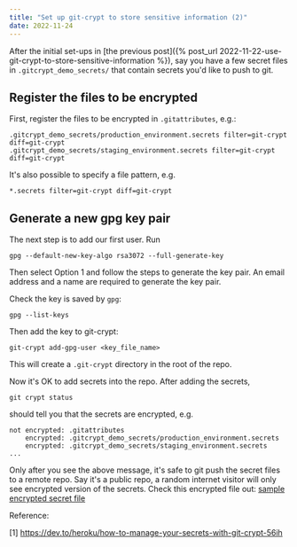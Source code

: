 ```yaml
---
title: "Set up git-crypt to store sensitive information (2)"
date: 2022-11-24
---
```


After the initial set-ups in [the previous post]({% post_url 2022-11-22-use-git-crypt-to-store-sensitive-information %}),
say you have a few secret files in `.gitcrypt_demo_secrets/` that contain secrets you'd like to push to git.

## Register the files to be encrypted
First, register the files to be encrypted
in `.gitattributes`, e.g.:
```
.gitcrypt_demo_secrets/production_environment.secrets filter=git-crypt diff=git-crypt
.gitcrypt_demo_secrets/staging_environment.secrets filter=git-crypt diff=git-crypt
```
It's also possible to specify a file pattern, e.g.
```
*.secrets filter=git-crypt diff=git-crypt
```
## Generate a new gpg key pair 
The next step is to add our first user. Run 
```shell
gpg --default-new-key-algo rsa3072 --full-generate-key
```
Then select Option 1 and follow the steps to generate the key pair. 
An email address and a name are required to generate the key pair.

Check the key is saved by `gpg`:
```shell
gpg --list-keys  
```

Then add the key to git-crypt:
```shell
git-crypt add-gpg-user <key_file_name>
```
This will create a `.git-crypt` directory in the root of the repo.

Now it's OK to add secrets into the repo. After adding the secrets,
```shell
git crypt status
```
should tell you that the secrets are encrypted, e.g.
```shell
not encrypted: .gitattributes
    encrypted: .gitcrypt_demo_secrets/production_environment.secrets
    encrypted: .gitcrypt_demo_secrets/staging_environment.secrets
...
```
Only after you see the above message, it's safe to git push the secret files to a remote repo.
Say it's a public repo, a random internet visitor will 
only see encrypted version of the secrets.
Check this encrypted file out:
[sample encrypted secret file](https://github.com/hotternative/hotternative.github.io/blob/main/.gitcrypt_demo_secrets/staging_environment.secrets)

Reference: 

[1] https://dev.to/heroku/how-to-manage-your-secrets-with-git-crypt-56ih